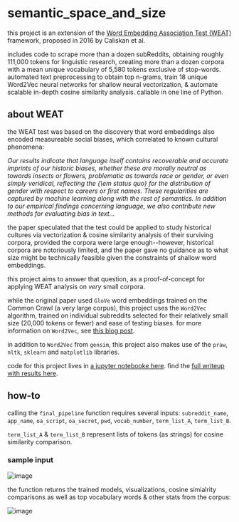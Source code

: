 # semantic_space_and_size

this project is an extension of the [Word Embedding Association Test (WEAT)](https://arxiv.org/abs/1608.07187) framework, proposed in 2016 by Caliskan et al.

includes code to scrape more than a dozen subReddits, obtaining roughly 111,000 tokens for linguistic research, creating more than a dozen corpora with a mean unique vocabulary of 5,580 tokens exclusive of stop-words. automated text preprocessing to obtain top n-grams, train 18 unique Word2Vec neural networks for shallow neural vectorization, & automate scalable in-depth cosine similarity analysis. callable in one line of Python.

## about WEAT

the WEAT test was based on the discovery that word embeddings also encoded measureable social biases, which correlated to known cultural phenomena:

*Our results indicate that language itself contains recoverable and accurate imprints of our historic biases, whether these are morally neutral as towards insects or flowers, problematic as towards race or gender, or even simply veridical, reflecting the {\em status quo} for the distribution of gender with respect to careers or first names. These regularities are captured by machine learning along with the rest of semantics. In addition to our empirical findings concerning language, we also contribute new methods for evaluating bias in text...*

the paper speculated that the test could be applied to study historical cultures via vectorization & cosine similarity analysis of their surviving corpora, provided the corpora were large enough--however, historical corpora are notoriously limited, and the paper gave no guidance as to what size might be technically feasible given the constraints of shallow word embeddings.

this project aims to answer that question, as a proof-of-concept for applying WEAT analysis on *very* small corpora.

while the original paper used `GloVe` word embeddings trained on the Common Crawl (a very large corpus), this project uses the `Word2Vec` algorithm, trained on individual subreddits selected for their relatively small size (20,000 tokens or fewer) and ease of testing biases. for more information on `Word2Vec`, see [this blog post](https://towardsdatascience.com/word2vec-explained-49c52b4ccb71).

in addition to `Word2Vec` from `gensim`, this project also makes use of the `praw`, `nltk`, `sklearn` and `matplotlib` libraries.

code for this project lives in [a jupyter notebooke here](https://anglesofattack.io/3/semantic_space_and_size.html). find the [full writeup with results here](https://github.com/disesdi/semantic_space_and_size/blob/fd2583ae637447ef383f6011531f79eae481b6a5/small_corpora_bias_analysis_1.ipynb).

## how-to

 calling the `final_pipeline` function requires several inputs: `subreddit_name`, `app_name`, `oa_script`, `oa_secret`, `pwd`, `vocab_number`, `term_list_A`, `term_list_B`.
 
 `term_list_A` & `term_list_B` represent lists of tokens (as strings) for cosine similarity comparison.

### sample input

![image](https://user-images.githubusercontent.com/110150470/212739179-9d7ec202-b598-45b4-badd-b5b35cec40e3.png)

the function returns the trained models, visualizations, cosine simialrity comparisons as well as top vocabulary words & other stats from the corpus:

![image](https://user-images.githubusercontent.com/110150470/212739832-75cbca18-ca20-4fa5-9d38-7a7c0a937042.png)

